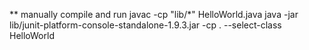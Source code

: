 ** manually compile and run
javac -cp "lib/*" HelloWorld.java
java -jar lib/junit-platform-console-standalone-1.9.3.jar -cp . --select-class HelloWorld
